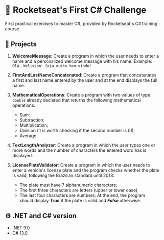 # 🚀 Rocketseat's First C# Challenge

First practical exercises to master C#, provided by Rocketseat's C# training course.

## 📁 Projects

1. **WelcomeMessage**: Create a program in which the user needs to enter a name and a personalized welcome message with his name. Example: `Olá, Welisson! Seja muito bem-vindo!`

2. **FirstAndLastNameConcatenated**: Create a program that concatenates a first and last name entered by the user and at the end displays the full name.

3. **MathematicalOperations**: Create a program with two values ​​of type `double` already declared that returns the following mathematical operations:
   - Sum;
   - Subtraction;
   - Multiplication;
   - Division (it is worth checking if the second number is 0!);
   - Average.

4. **TextLengthAnalyzer**: Create a program in which the user types one or more words and the number of characters the entered word has is displayed.
5. **LicensePlateValidator**: Create a program in which the user needs to enter a vehicle's license plate and the program checks whether the plate is valid, following the Brazilian standard until 2018:
   - The plate must have 7 alphanumeric characters;
   - The first three characters are letters (upper or lower case);
   - The last four characters are numbers;
At the end, the program should display ***True*** if the plate is valid and ***False*** otherwise.

## ⚙️ .NET and C# version

- .NET 9.0  
- C# 13.0
